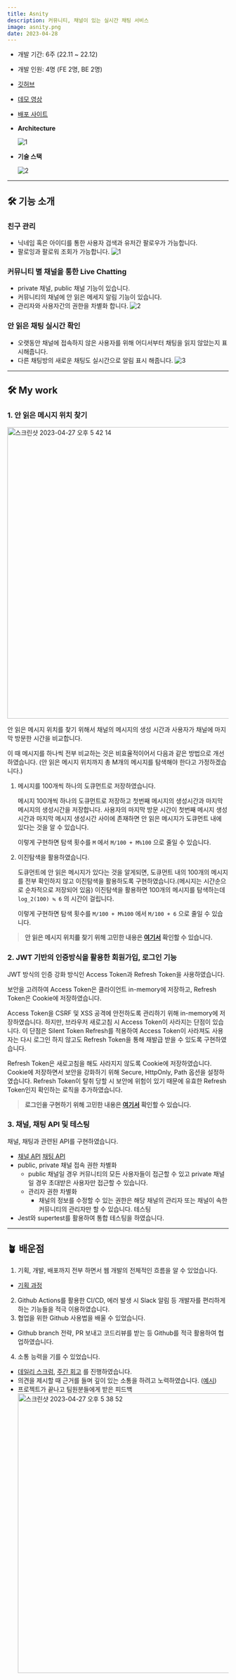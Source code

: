```yaml
---
title: Asnity
description: 커뮤니티, 채널이 있는 실시간 채팅 서비스
image: asnity.png
date: 2023-04-28
---
```


- 개발 기간: 6주 (22.11 ~ 22.12)
- 개발 인원: 4명 (FE 2명, BE 2명)
- [깃허브](https://github.com/boostcampwm-2022/web24-Asnity)
- [데모 영상](https://www.youtube.com/watch?v=2gI3OlJXAZQ)
- [배포 사이트](https://asnity.site/sign-in)
- **Architecture**

  ![1](https://user-images.githubusercontent.com/72093196/234808355-68db6aa7-c5e2-42ab-b59a-008915430195.png)

- **기술 스택**

  ![2](https://user-images.githubusercontent.com/72093196/234808351-74d45cf3-00b4-486d-8b65-26af27cff399.png)

---
## 🛠 기능 소개
### 친구 관리
- 닉네임 혹은 아이디를 통한 사용자 검색과 유저간 팔로우가 가능합니다.
- 팔로잉과 팔로워 조회가 가능합니다.
![1](https://user-images.githubusercontent.com/72093196/234809970-07504562-597f-4772-bf72-d8795f26adad.gif)

### 커뮤니티 별 채널을 통한 Live Chatting
- private 채널, public 채널 기능이 있습니다.
- 커뮤니티의 채널에 안 읽은 메세지 알림 기능이 있습니다.
- 관리자와 사용자간의 권한을 차별화 합니다.
![2](https://user-images.githubusercontent.com/72093196/234809964-88624b86-cd6f-4b00-9315-b8e00bd20e40.gif)

### 안 읽은 채팅 실시간 확인
- 오랫동안 채널에 접속하지 않은 사용자를 위해 어디서부터 채팅을 읽지 않았는지 표시해줍니다.
- 다른 채팅방의 새로운 채팅도 실시간으로 알림 표시 해줍니다.
  ![3](https://user-images.githubusercontent.com/72093196/234809957-19e7b5e2-b551-4215-a2ab-16f80ab9db1b.gif)

---
## 🛠 My work

### 1. 안 읽은 메시지 위치 찾기
>

<img width="662" alt="스크린샷 2023-04-27 오후 5 42 14" src="https://user-images.githubusercontent.com/72093196/234808590-10368892-ce84-4efc-b1ff-83e032f84408.png">

안 읽은 메시지 위치를 찾기 위해서 채널의 메시지의 생성 시간과 사용자가 채널에 마지막 방문한 시간을 비교합니다.

이 때 메시지를 하나씩 전부 비교하는 것은 비효율적이어서 다음과 같은 방법으로 개선하였습니다.
(안 읽은 메시지 위치까지 총 M개의 메시지를 탐색해야 한다고 가정하겠습니다.)

1. 메시지를 100개씩 하나의 도큐먼트로 저장하였습니다.

   메시지 100개씩 하나의 도큐먼트로 저장하고 첫번째 메시지의 생성시간과 마지막 메시지의 생성시간을 저장합니다. 사용자의 마지막 방문 시간이 첫번째 메시지 생성시간과 마지막 메시지 생성시간 사이에 존재하면 안 읽은 메시지가 도큐먼트 내에 있다는 것을 알 수 있습니다.

   이렇게 구현하면 탐색 횟수를 `M` 에서 `M/100 + M%100` 으로 줄일 수 있습니다.

2. 이진탐색을 활용하였습니다.

   도큐먼트에 안 읽은 메시지가 있다는 것을 알게되면, 도큐먼트 내의 100개의 메시지를 전부 확인하지 않고 이진탐색을 활용하도록 구현하였습니다.(메시지는 시간순으로 순차적으로 저장되어 있음) 이진탐색을 활용하면 100개의 메시지를 탐색하는데 `log_2(100) ≒ 6` 의 시간이 걸립니다.

   이렇게 구현하면 탐색 횟수를 `M/100 + M%100` 에서 `M/100 + 6` 으로 줄일 수 있습니다.


> **안 읽은 메시지 위치를 찾기 위해 고민한 내용은 [여기서](https://velog.io/@soomanbaek/%EC%95%88-%EC%9D%BD%EC%9D%80-%EB%A9%94%EC%8B%9C%EC%A7%80-%EB%A1%9C%EC%A7%81) 확인할 수 있습니다.**

### 2. JWT 기반의 인증방식을 활용한 회원가입, 로그인 기능

JWT 방식의 인증 강화 방식인 Access Token과 Refresh Token을 사용하였습니다.

보안을 고려하여 Access Token은 클라이언트 in-memory에 저장하고, Refresh Token은 Cookie에 저장하였습니다.

Access Token을 CSRF 및 XSS 공격에 안전하도록 관리하기 위해 in-memory에 저장하였습니다. 하지만, 브라우저 새로고침 시 Access Token이 사라지는 단점이 있습니다. 이 단점은 Silent Token Refresh를 적용하여 Access Token이 사라져도 사용자는 다시 로그인 하지 않고도 Refresh Token을 통해 재발급 받을 수 있도록 구현하였습니다.

Refresh Token은 새로고침을 해도 사라지지 않도록 Cookie에 저장하였습니다. Cookie에 저장하면서 보안을 강화하기 위해 Secure, HttpOnly, Path 옵션을 설정하였습니다. Refresh Token이 탈취 당할 시 보안에 위험이 있기 때문에 유효한 Refresh Token인지 확인하는 로직을 추가하였습니다.

> **로그인을 구현하기 위해 고민한 내용은 [여기서](https://velog.io/@soomanbaek/%EB%A1%9C%EA%B7%B8%EC%9D%B8-%EC%83%81%ED%83%9C-%EC%9C%A0%EC%A7%80) 확인할 수 있습니다.**

### 3. 채널, 채팅 API 및 테스팅

채널, 채팅과 관련된 API를 구현하였습니다.
- [채널 API](https://documenter.getpostman.com/view/24645741/2s8YzZNyKS)   [채팅 API](https://documenter.getpostman.com/view/24645741/2s8YzZNyKV)
- public, private 채널 접속 권한 차별화
  - public 채널일 경우 커뮤니티의 모든 사용자들이 접근할 수 있고 private 채널일 경우 초대받은 사용자만 접근할 수 있습니다.
  - 관리자 권한 차별화
    - 채널의 정보를 수정할 수 있는 권한은 해당 채널의 관리자 또는 채널이 속한 커뮤니티의 관리자만 할 수 있습니다. 
테스팅
- Jest와 supertest를 활용하여 통합 테스팅을 하였습니다.

---
## 🪴 배운점

1. 기획, 개발, 배포까지 전부 하면서 웹 개발의 전체적인 흐름을 알 수 있었습니다.
  - [기획 과정](https://velog.io/@soomanbaek/Asnity-%ED%94%84%EB%A1%9C%EC%A0%9D%ED%8A%B8-%EA%B0%9C%EC%9A%94)
2. Github Actions를 활용한 CI/CD, 에러 발생 시 Slack 알림 등 개발자를 편리하게 하는 기능들을 적극 이용하였습니다.
3. 협업을 위한 Github 사용법을 배울 수 있었습니다.
  - Github branch 전략, PR 보내고 코드리뷰를 받는 등 Github를 적극 활용하여 협업하였습니다.
4. 소통 능력을 기를 수 있었습니다.
  - [데일리 스크럼](https://www.notion.so/4d62a33565de42c28808f25441b2af62), [주간 회고](https://www.figma.com/file/xh06hDpiwmuvBiBSuftn3I/%EC%A3%BC%EC%B0%A8%EB%B3%84-%ED%9A%8C%EA%B3%A0(KPT)?node-id=0-1&t=eE7q31JVWSCkj6QR-0) 를 진행하였습니다.
  - 의견을 제시할 때 근거를 들며 깊이 있는 소통을 하려고 노력하였습니다. ([예시](https://www.notion.so/DB-2-6e36f848caa24effbb4101f0a8ee79a9))
  - 프로젝트가 끝나고 팀원분들에게 받은 피드백
    <img width="635" alt="스크린샷 2023-04-27 오후 5 38 52" src="https://user-images.githubusercontent.com/72093196/234807810-7cccb5d1-5314-4663-81fe-cd01d3839422.png">